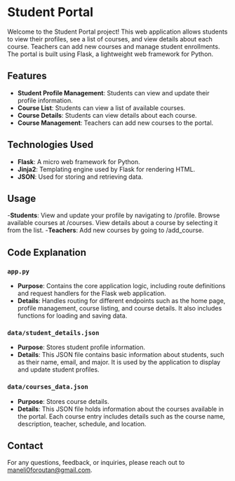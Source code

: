 # Student Portal

Welcome to the Student Portal project! This web application allows students to view their profiles, see a list of courses, and view details about each course. Teachers can add new courses and manage student enrollments. The portal is built using Flask, a lightweight web framework for Python.

## Features

- **Student Profile Management**: Students can view and update their profile information.
- **Course List**: Students can view a list of available courses.
- **Course Details**: Students can view details about each course.
- **Course Management**: Teachers can add new courses to the portal.

## Technologies Used

- **Flask**: A micro web framework for Python.
- **Jinja2**: Templating engine used by Flask for rendering HTML.
- **JSON**: Used for storing and retrieving data.

## Usage

-**Students**:
View and update your profile by navigating to /profile.
Browse available courses at /courses.
View details about a course by selecting it from the list.
-**Teachers**:
Add new courses by going to /add_course.

## Code Explanation

### `app.py`
- **Purpose**: Contains the core application logic, including route definitions and request handlers for the Flask web application.
- **Details**: Handles routing for different endpoints such as the home page, profile management, course listing, and course details. It also includes functions for loading and saving data.

### `data/student_details.json`
- **Purpose**: Stores student profile information.
- **Details**: This JSON file contains basic information about students, such as their name, email, and major. It is used by the application to display and update student profiles.

### `data/courses_data.json`
- **Purpose**: Stores course details.
- **Details**: This JSON file holds information about the courses available in the portal. Each course entry includes details such as the course name, description, teacher, schedule, and location.

## Contact

For any questions, feedback, or inquiries, please reach out to [maneli0foroutan@gmail.com](mailto:maneli0foroutan@gmail.com).

